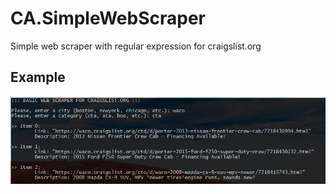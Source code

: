 # CA.SimpleWebScraper
Simple web scraper with regular expression for craigslist.org


## Example
<img src="./Capture.JPG">
